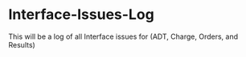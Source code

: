 # Interface-Issues-Log
This will be a log of all Interface issues for (ADT, Charge, Orders, and Results)
